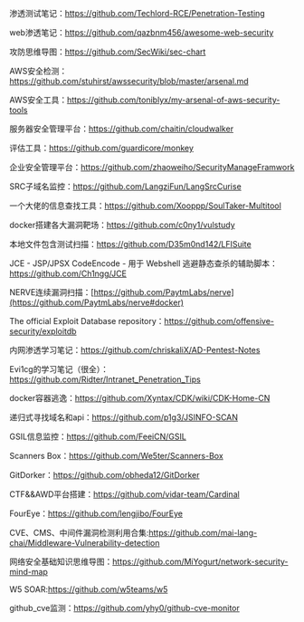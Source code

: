 渗透测试笔记：https://github.com/Techlord-RCE/Penetration-Testing

web渗透笔记：https://github.com/qazbnm456/awesome-web-security

攻防思维导图：https://github.com/SecWiki/sec-chart

AWS安全检测：https://github.com/stuhirst/awssecurity/blob/master/arsenal.md

AWS安全工具：https://github.com/toniblyx/my-arsenal-of-aws-security-tools

服务器安全管理平台：https://github.com/chaitin/cloudwalker

评估工具：https://github.com/guardicore/monkey

企业安全管理平台：https://github.com/zhaoweiho/SecurityManageFramwork

SRC子域名监控：https://github.com/LangziFun/LangSrcCurise

一个大佬的信息查找工具：https://github.com/Xooppp/SoulTaker-Multitool

docker搭建各大漏洞靶场：https://github.com/c0ny1/vulstudy

本地文件包含测试扫描：https://github.com/D35m0nd142/LFISuite

JCE - JSP/JPSX CodeEncode - 用于 Webshell 逃避静态查杀的辅助脚本：https://github.com/Ch1ngg/JCE

NERVE连续漏洞扫描：[https://github.com/PaytmLabs/nerve](https://github.com/PaytmLabs/nerve#docker)

The official Exploit Database repository：https://github.com/offensive-security/exploitdb

内网渗透学习笔记：https://github.com/chriskaliX/AD-Pentest-Notes

Evi1cg的学习笔记（很全）：https://github.com/Ridter/Intranet_Penetration_Tips

docker容器逃逸：https://github.com/Xyntax/CDK/wiki/CDK-Home-CN

递归式寻找域名和api：https://github.com/p1g3/JSINFO-SCAN

GSIL信息监控：https://github.com/FeeiCN/GSIL

Scanners Box：https://github.com/We5ter/Scanners-Box

GitDorker：https://github.com/obheda12/GitDorker

CTF&&AWD平台搭建：https://github.com/vidar-team/Cardinal

FourEye：https://github.com/lengjibo/FourEye

CVE、CMS、中间件漏洞检测利用合集:https://github.com/mai-lang-chai/Middleware-Vulnerability-detection

网络安全基础知识思维导图：https://github.com/MiYogurt/network-security-mind-map

W5 SOAR:https://github.com/w5teams/w5

github_cve监测：https://github.com/yhy0/github-cve-monitor

